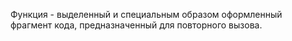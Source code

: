 Функция - выделенный и специальным образом оформленный фрагмент кода, предназначенный для повторного вызова.
